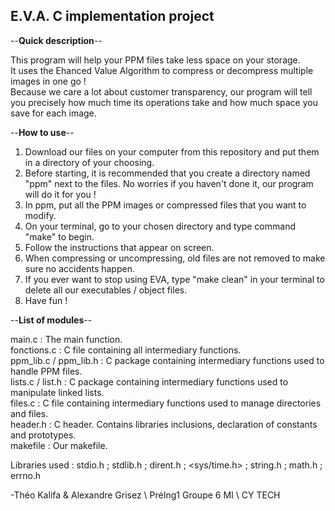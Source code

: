 ## E.V.A. C implementation project

--**Quick description**--

This program will help your PPM files take less space on your storage.  
It uses the Ehanced Value Algorithm to compress or decompress multiple images in one go !  
Because we care a lot about customer transparency, our program will tell you precisely how much time its operations take and how much space you save for each image.  

--**How to use**--

1) Download our files on your computer from this repository and put them in a directory of your choosing.
2) Before starting, it is recommended that you create a directory named "ppm" next to the files. No worries if you haven't done it, our program will do it for you !
3) In ppm, put all the PPM images or compressed files that you want to modify.
4) On your terminal, go to your chosen directory and type command "make" to begin.
5) Follow the instructions that appear on screen.
6) When compressing or uncompressing, old files are not removed to make sure no accidents happen.
7) If you ever want to stop using EVA, type "make clean" in your terminal to delete all our executables / object files.
8) Have fun !


--**List of modules**--

main.c :                 The main function.  
fonctions.c :            C file containing all intermediary functions.  
ppm_lib.c / ppm_lib.h :  C package containing intermediary functions used to handle PPM files.  
lists.c / list.h :       C package containing intermediary functions used to manipulate linked lists.  
files.c :                C file containing intermediary functions used to manage directories and files.  
header.h :               C header. Contains libraries inclusions, declaration of constants and prototypes.  
makefile :               Our makefile.


Libraries used : stdio.h ; stdlib.h ; dirent.h ; <sys/time.h> ; string.h ; math.h ; errno.h

-Théo Kalifa & Alexandre Grisez \ PréIng1 Groupe 6 MI \ CY TECH
